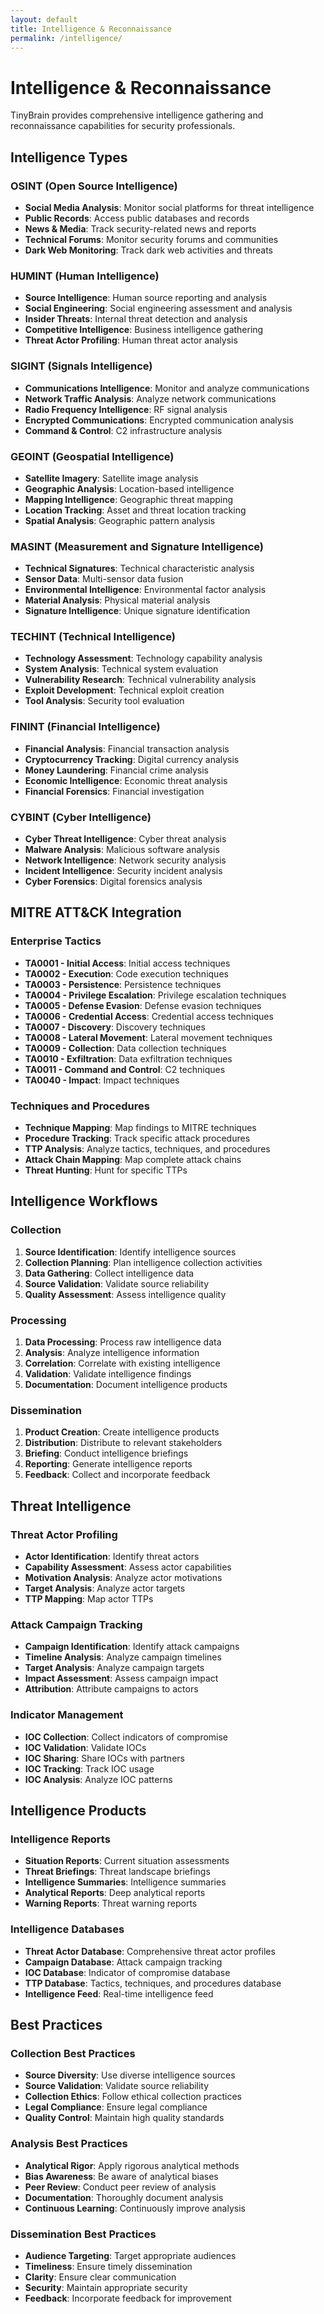 ```yaml
---
layout: default
title: Intelligence & Reconnaissance
permalink: /intelligence/
---
```


# Intelligence & Reconnaissance

TinyBrain provides comprehensive intelligence gathering and reconnaissance capabilities for security professionals.

## Intelligence Types

### OSINT (Open Source Intelligence)
- **Social Media Analysis**: Monitor social platforms for threat intelligence
- **Public Records**: Access public databases and records
- **News & Media**: Track security-related news and reports
- **Technical Forums**: Monitor security forums and communities
- **Dark Web Monitoring**: Track dark web activities and threats

### HUMINT (Human Intelligence)
- **Source Intelligence**: Human source reporting and analysis
- **Social Engineering**: Social engineering assessment and analysis
- **Insider Threats**: Internal threat detection and analysis
- **Competitive Intelligence**: Business intelligence gathering
- **Threat Actor Profiling**: Human threat actor analysis

### SIGINT (Signals Intelligence)
- **Communications Intelligence**: Monitor and analyze communications
- **Network Traffic Analysis**: Analyze network communications
- **Radio Frequency Intelligence**: RF signal analysis
- **Encrypted Communications**: Encrypted communication analysis
- **Command & Control**: C2 infrastructure analysis

### GEOINT (Geospatial Intelligence)
- **Satellite Imagery**: Satellite image analysis
- **Geographic Analysis**: Location-based intelligence
- **Mapping Intelligence**: Geographic threat mapping
- **Location Tracking**: Asset and threat location tracking
- **Spatial Analysis**: Geographic pattern analysis

### MASINT (Measurement and Signature Intelligence)
- **Technical Signatures**: Technical characteristic analysis
- **Sensor Data**: Multi-sensor data fusion
- **Environmental Intelligence**: Environmental factor analysis
- **Material Analysis**: Physical material analysis
- **Signature Intelligence**: Unique signature identification

### TECHINT (Technical Intelligence)
- **Technology Assessment**: Technology capability analysis
- **System Analysis**: Technical system evaluation
- **Vulnerability Research**: Technical vulnerability analysis
- **Exploit Development**: Technical exploit creation
- **Tool Analysis**: Security tool evaluation

### FININT (Financial Intelligence)
- **Financial Analysis**: Financial transaction analysis
- **Cryptocurrency Tracking**: Digital currency analysis
- **Money Laundering**: Financial crime analysis
- **Economic Intelligence**: Economic threat analysis
- **Financial Forensics**: Financial investigation

### CYBINT (Cyber Intelligence)
- **Cyber Threat Intelligence**: Cyber threat analysis
- **Malware Analysis**: Malicious software analysis
- **Network Intelligence**: Network security analysis
- **Incident Intelligence**: Security incident analysis
- **Cyber Forensics**: Digital forensics analysis

## MITRE ATT&CK Integration

### Enterprise Tactics
- **TA0001 - Initial Access**: Initial access techniques
- **TA0002 - Execution**: Code execution techniques
- **TA0003 - Persistence**: Persistence techniques
- **TA0004 - Privilege Escalation**: Privilege escalation techniques
- **TA0005 - Defense Evasion**: Defense evasion techniques
- **TA0006 - Credential Access**: Credential access techniques
- **TA0007 - Discovery**: Discovery techniques
- **TA0008 - Lateral Movement**: Lateral movement techniques
- **TA0009 - Collection**: Data collection techniques
- **TA0010 - Exfiltration**: Data exfiltration techniques
- **TA0011 - Command and Control**: C2 techniques
- **TA0040 - Impact**: Impact techniques

### Techniques and Procedures
- **Technique Mapping**: Map findings to MITRE techniques
- **Procedure Tracking**: Track specific attack procedures
- **TTP Analysis**: Analyze tactics, techniques, and procedures
- **Attack Chain Mapping**: Map complete attack chains
- **Threat Hunting**: Hunt for specific TTPs

## Intelligence Workflows

### Collection
1. **Source Identification**: Identify intelligence sources
2. **Collection Planning**: Plan intelligence collection activities
3. **Data Gathering**: Collect intelligence data
4. **Source Validation**: Validate source reliability
5. **Quality Assessment**: Assess intelligence quality

### Processing
1. **Data Processing**: Process raw intelligence data
2. **Analysis**: Analyze intelligence information
3. **Correlation**: Correlate with existing intelligence
4. **Validation**: Validate intelligence findings
5. **Documentation**: Document intelligence products

### Dissemination
1. **Product Creation**: Create intelligence products
2. **Distribution**: Distribute to relevant stakeholders
3. **Briefing**: Conduct intelligence briefings
4. **Reporting**: Generate intelligence reports
5. **Feedback**: Collect and incorporate feedback

## Threat Intelligence

### Threat Actor Profiling
- **Actor Identification**: Identify threat actors
- **Capability Assessment**: Assess actor capabilities
- **Motivation Analysis**: Analyze actor motivations
- **Target Analysis**: Analyze actor targets
- **TTP Mapping**: Map actor TTPs

### Attack Campaign Tracking
- **Campaign Identification**: Identify attack campaigns
- **Timeline Analysis**: Analyze campaign timelines
- **Target Analysis**: Analyze campaign targets
- **Impact Assessment**: Assess campaign impact
- **Attribution**: Attribute campaigns to actors

### Indicator Management
- **IOC Collection**: Collect indicators of compromise
- **IOC Validation**: Validate IOCs
- **IOC Sharing**: Share IOCs with partners
- **IOC Tracking**: Track IOC usage
- **IOC Analysis**: Analyze IOC patterns

## Intelligence Products

### Intelligence Reports
- **Situation Reports**: Current situation assessments
- **Threat Briefings**: Threat landscape briefings
- **Intelligence Summaries**: Intelligence summaries
- **Analytical Reports**: Deep analytical reports
- **Warning Reports**: Threat warning reports

### Intelligence Databases
- **Threat Actor Database**: Comprehensive threat actor profiles
- **Campaign Database**: Attack campaign tracking
- **IOC Database**: Indicator of compromise database
- **TTP Database**: Tactics, techniques, and procedures database
- **Intelligence Feed**: Real-time intelligence feed

## Best Practices

### Collection Best Practices
- **Source Diversity**: Use diverse intelligence sources
- **Source Validation**: Validate source reliability
- **Collection Ethics**: Follow ethical collection practices
- **Legal Compliance**: Ensure legal compliance
- **Quality Control**: Maintain high quality standards

### Analysis Best Practices
- **Analytical Rigor**: Apply rigorous analytical methods
- **Bias Awareness**: Be aware of analytical biases
- **Peer Review**: Conduct peer review of analysis
- **Documentation**: Thoroughly document analysis
- **Continuous Learning**: Continuously improve analysis

### Dissemination Best Practices
- **Audience Targeting**: Target appropriate audiences
- **Timeliness**: Ensure timely dissemination
- **Clarity**: Ensure clear communication
- **Security**: Maintain appropriate security
- **Feedback**: Incorporate feedback for improvement
